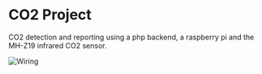 # CO2 Project
CO2 detection and reporting using a php backend, a raspberry pi and the MH-Z19 infrared CO2 sensor.

![Wiring](https://i.imgur.com/bXHKlsJ.png "Wiring")
